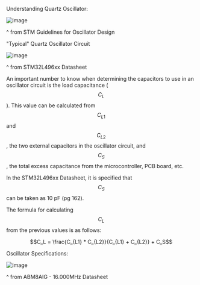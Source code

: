 Understanding Quartz Oscillator:

![image](https://github.com/user-attachments/assets/85cd5148-ce2a-4fbd-a08d-ce26c1ef1dc3)

^ from STM Guidelines for Oscillator Design


"Typical" Quartz Oscillator Circuit

![image](https://github.com/user-attachments/assets/01f797e7-4a3a-4e95-945f-4c46850442a9)

^ from STM32L496xx Datasheet

An important number to know when determining the capacitors to use in an oscillator circuit is the load capacitance ($$C_L$$).
This value can be calculated from $$C_{L1}$$ and $$C_{L2}$$, the two external capacitors in the oscillator circuit, and $$C_S$$, the total excess capacitance from the microcontroller, PCB board, etc.

In the STM32L496xx Datasheet, it is specified that $$C_S$$ can be taken as 10 pF (pg 162).

The formula for calculating $$C_L$$ from the previous values is as follows:

$$C_L = \frac{C_{L1} * C_{L2}}{C_{L1} + C_{L2}} + C_S$$

Oscillator Specifications:

![image](https://github.com/user-attachments/assets/8598e5f9-5cee-450d-86bb-195a21757449)

^ from ABM8AIG - 16.000MHz Datasheet

